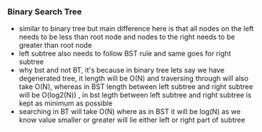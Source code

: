 ### Binary Search Tree
- similar to binary tree but main difference here is that all nodes on the left needs to be less than root node and nodes to the right needs to be greater than root node
- left subtree also needs to follow BST rule and same goes for right subtree
- why bst and not BT, it's because in binary tree lets say we have degenerated tree, it length will be O(N) and traversing through will also take O(N), whereas in BST length between left subtree and right subtree will be O(log2(N)) , in bst legth between left subtree and right subtree is kept as minimum as possible
- searching in BT will take O(N) where as in BST it will be log(N) as we know value smaller or greater will lie either left or right part of subtree

